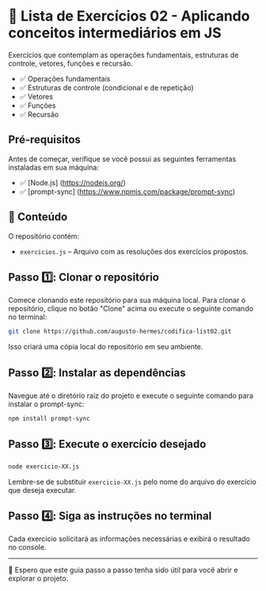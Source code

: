 # 🚀 Lista de Exercícios 02 - Aplicando conceitos intermediários em JS

Exercícios que contemplam as operações fundamentais, estruturas de controle, vetores, funções e recursão.

- ✅ Operações fundamentais  
- ✅ Estruturas de controle (condicional e de repetição)  
- ✅ Vetores  
- ✅ Funções  
- ✅ Recursão

## Pré-requisitos

Antes de começar, verifique se você possui as seguintes ferramentas instaladas em sua máquina:

- ✅ [Node.js] (https://nodejs.org/)
- ✅ [prompt-sync] (https://www.npmjs.com/package/prompt-sync)

## 📂 Conteúdo

O repositório contém:

- `exercicios.js` – Arquivo com as resoluções dos exercícios propostos.

## Passo 1️⃣: Clonar o repositório

Comece clonando este repositório para sua máquina local. Para clonar o repositório, clique no botão "Clone" acima ou execute o seguinte comando no terminal:

```bash
git clone https://github.com/augusto-hermes/codifica-list02.git
```

Isso criará uma cópia local do repositório em seu ambiente.

## Passo 2️⃣: Instalar as dependências

Navegue até o diretório raiz do projeto e execute o seguinte comando para instalar o prompt-sync:

```bash
npm install prompt-sync
```

## Passo 3️⃣: Execute o exercício desejado

```bash
node exercicio-XX.js
```

Lembre-se de substituir `exercicio-XX.js` pelo nome do arquivo do exercício que deseja executar.

## Passo 4️⃣: Siga as instruções no terminal

Cada exercício solicitará as informações necessárias e exibirá o resultado no console.

---

🎉 Espero que este guia passo a passo tenha sido útil para você abrir e explorar o projeto.
